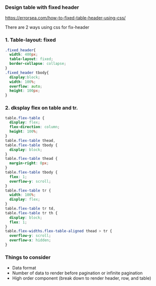 ### Design table with fixed header

https://errorsea.com/how-to-fixed-table-header-using-css/

There are 2 ways using css for fix-header

### 1. Table-layout: fixed
```css
.fixed_header{
  width: 400px;
  table-layout: fixed;
  border-collapse: collapse;
}
.fixed_header tbody{
  display:block;
  width: 100%;
  overflow: auto;
  height: 100px;
}
```

### 2. dksplay flex on table and tr. 
```css
table.flex-table {
  display: flex;
  flex-direction: column;
  height: 100%;
}
table.flex-table thead,
table.flex-table tbody {
  display: block;
}
table.flex-table thead {
  margin-right: 0px;
}
table.flex-table tbody {
  flex: 1;
  overflow-y: scroll;
}
table.flex-table tr {
  width: 100%;
  display: flex;
}
table.flex-table tr td,
table.flex-table tr th {
  display: block;
  flex: 1;
}
table.flex-widths.flex-table-aligned thead > tr {
  overflow-y: scroll;
  overflow-x: hidden;
}
```

### Things to consider

* Data format
* Number of data to render before pagination or infinite pagination
* High order component (break down to render header, row, and table)
